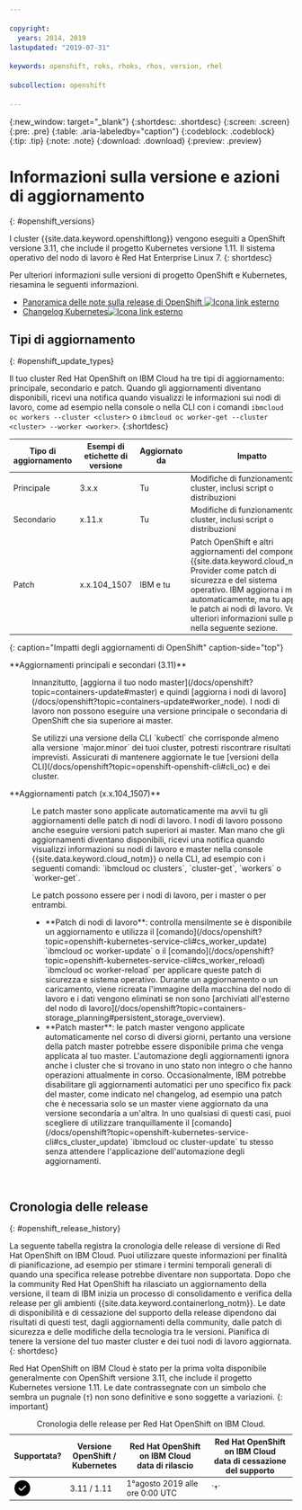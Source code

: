 ```yaml
---

copyright:
  years: 2014, 2019
lastupdated: "2019-07-31"

keywords: openshift, roks, rhoks, rhos, version, rhel

subcollection: openshift

---
```


{:new_window: target="_blank"}
{:shortdesc: .shortdesc}
{:screen: .screen}
{:pre: .pre}
{:table: .aria-labeledby="caption"}
{:codeblock: .codeblock}
{:tip: .tip}
{:note: .note}
{:download: .download}
{:preview: .preview}

# Informazioni sulla versione e azioni di aggiornamento
{: #openshift_versions}

I cluster {{site.data.keyword.openshiftlong}} vengono eseguiti a OpenShift versione 3.11, che include il progetto Kubernetes versione 1.11. Il sistema operativo del nodo di lavoro è Red Hat Enterprise Linux 7.
{: shortdesc}

Per ulteriori informazioni sulle versioni di progetto OpenShift e Kubernetes, riesamina le seguenti informazioni.
* [Panoramica delle note sulla release di OpenShift ![Icona link esterno](../icons/launch-glyph.svg "Icona link esterno")](https://docs.openshift.com/container-platform/3.11/release_notes/index.html)
* [Changelog Kubernetes![Icona link esterno](../icons/launch-glyph.svg "Icona link esterno")](https://github.com/kubernetes/kubernetes/blob/master/CHANGELOG.md)

## Tipi di aggiornamento
{: #openshift_update_types}

Il tuo cluster Red Hat OpenShift on IBM Cloud ha tre tipi di aggiornamento: principale, secondario e patch.
Quando gli aggiornamenti diventano disponibili, ricevi una notifica quando visualizzi le informazioni sui nodi di lavoro, come ad esempio nella console o nella CLI con i comandi `ibmcloud oc workers --cluster <cluster>` o `ibmcloud oc worker-get --cluster <cluster> --worker <worker>`.
{:shortdesc}

|Tipo di aggiornamento|Esempi di etichette di versione|Aggiornato da|Impatto
|-----|-----|-----|-----|
|Principale|3.x.x|Tu|Modifiche di funzionamento per i cluster, inclusi script o distribuzioni|
|Secondario|x.11.x|Tu|Modifiche di funzionamento per i cluster, inclusi script o distribuzioni|
|Patch|x.x.104_1507|IBM e tu|Patch OpenShift e altri aggiornamenti del componente {{site.data.keyword.cloud_notm}} Provider come patch di sicurezza e del sistema operativo. IBM aggiorna i master automaticamente, ma tu applichi le patch ai nodi di lavoro. Vedi ulteriori informazioni sulle patch nella seguente sezione.|
{: caption="Impatti degli aggiornamenti di OpenShift" caption-side="top"}

<dl>
  <dt>**Aggiornamenti principali e secondari (3.11)**</dt>
  <dd><p>Innanzitutto, [aggiorna il tuo nodo master](/docs/openshift?topic=containers-update#master) e quindi [aggiorna i nodi di lavoro](/docs/openshift?topic=containers-update#worker_node). I nodi di lavoro non possono eseguire una versione principale o secondaria di OpenShift che sia superiore ai master.</p><p class="note">Se utilizzi una versione della CLI `kubectl` che corrisponde almeno alla versione `major.minor` dei tuoi cluster, potresti riscontrare risultati imprevisti. Assicurati di mantenere aggiornate le tue [versioni della CLI](/docs/openshift?topic=openshift-openshift-cli#cli_oc) e dei cluster.</p></dd>
  <dt>**Aggiornamenti patch (x.x.104_1507)**</dt>
  <dd><p>Le patch master sono applicate automaticamente ma avvii tu gli aggiornamenti delle patch di nodi di lavoro. I nodi di lavoro possono anche eseguire versioni patch superiori ai master. Man mano che gli aggiornamenti diventano disponibili, ricevi una notifica quando visualizzi informazioni su nodi di lavoro e master nella console {{site.data.keyword.cloud_notm}} o nella CLI, ad esempio con i seguenti comandi: `ibmcloud oc clusters`, `cluster-get`, `workers` o `worker-get`.</p>
  <p>Le patch possono essere per i nodi di lavoro, per i master o per entrambi.</p>
  <ul><li>**Patch di nodi di lavoro**: controlla mensilmente se è disponibile un aggiornamento e utilizza il [comando](/docs/openshift?topic=openshift-kubernetes-service-cli#cs_worker_update) `ibmcloud oc worker-update` o il [comando](/docs/openshift?topic=openshift-kubernetes-service-cli#cs_worker_reload) `ibmcloud oc worker-reload` per applicare queste patch di sicurezza e sistema operativo. Durante un aggiornamento o un caricamento, viene ricreata l'immagine della macchina del nodo di lavoro e i dati vengono eliminati se non sono [archiviati all'esterno del nodo di lavoro](/docs/openshift?topic=containers-storage_planning#persistent_storage_overview).</li>
  <li>**Patch master**: le patch master vengono applicate automaticamente nel corso di diversi giorni, pertanto una versione della patch master potrebbe essere disponibile prima che venga applicata al tuo master. L'automazione degli aggiornamenti ignora anche i cluster che si trovano in uno stato non integro o che hanno operazioni attualmente in corso. Occasionalmente, IBM potrebbe disabilitare gli aggiornamenti automatici per uno specifico fix pack del master, come indicato nel changelog, ad esempio una patch che è necessaria solo se un master viene aggiornato da una versione secondaria a un'altra. In uno qualsiasi di questi casi, puoi scegliere di utilizzare tranquillamente il [comando](/docs/openshift?topic=openshift-kubernetes-service-cli#cs_cluster_update) `ibmcloud oc cluster-update` tu stesso senza attendere l'applicazione dell'automazione degli aggiornamenti.</li></ul></dd>
</dl>

<br />


## Cronologia delle release
{: #openshift_release_history}

La seguente tabella registra la cronologia delle release di versione di Red Hat OpenShift on IBM Cloud. Puoi utilizzare queste informazioni per finalità di pianificazione, ad esempio per stimare i termini temporali generali di quando una specifica release potrebbe diventare non supportata. Dopo che la community Red Hat OpenShift ha rilasciato un aggiornamento della versione, il team di IBM inizia un processo di consolidamento e verifica della release per gli ambienti {{site.data.keyword.containerlong_notm}}. Le date di disponibilità e di cessazione del supporto della release dipendono dai risultati di questi test, dagli aggiornamenti della community, dalle patch di sicurezza e delle modifiche della tecnologia tra le versioni. Pianifica di tenere la versione del tuo master cluster e dei tuoi nodi di lavoro aggiornata.
{: shortdesc}

Red Hat OpenShift on IBM Cloud è stato per la prima volta disponibile generalmente con OpenShift versione 3.11, che include il progetto Kubernetes versione 1.11. Le date contrassegnate con un simbolo che sembra un pugnale (`†`) non sono definitive e sono soggette a variazioni.
{: important}

<table summary="Questa tabella mostra la cronologia delle release per Red Hat OpenShift on IBM Cloud.">
<caption>Cronologia delle release per Red Hat OpenShift on IBM Cloud.</caption>
<col width="20%" align="center">
<col width="20%">
<col width="30%">
<col width="30%">
<thead>
<tr>
<th>Supportata?</th>
<th>Versione OpenShift / Kubernetes</th>
<th>Red Hat OpenShift on IBM Cloud<br>data di rilascio</th>
<th>Red Hat OpenShift on IBM Cloud<br>data di cessazione del supporto</th>
</tr>
</thead>
<tbody>
<tr>
  <td><img src="images/checkmark-filled.png" align="left" width="32" style="width:32px;" alt="Questa versione è supportata."/></td>
  <td>3.11 / 1.11</td>
  <td>1°agosto 2019 alle ore 0:00 UTC</td>
  <td>`†`</td>
</tr>
</tbody>
</table>
